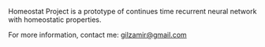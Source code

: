 Homeostat Project is a prototype of continues time recurrent neural network with homeostatic properties.

For more information, contact me: gilzamir@gmail.com
